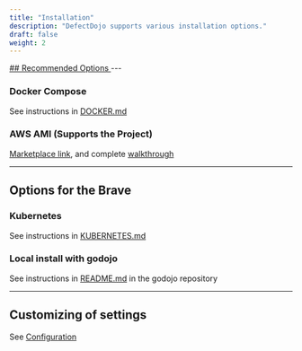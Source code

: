 ```yaml
---
title: "Installation"
description: "DefectDojo supports various installation options."
draft: false
weight: 2
---
```

<u>
## Recommended Options
</u>
---

### Docker Compose

See instructions in [DOCKER.md](<https://github.com/DefectDojo/django-DefectDojo/blob/dev/readme-docs/DOCKER.md>)

### AWS AMI (Supports the Project)

[Marketplace link](https://aws.amazon.com/marketplace/pp/prodview-m2a25gr67xbzk), and complete [walkthrough](https://www.10security.com/defectdojo-aws-launch-guide)

---
## Options for the Brave

### Kubernetes

See instructions in [KUBERNETES.md](<https://github.com/DefectDojo/django-DefectDojo/blob/dev/readme-docs/KUBERNETES.md>)

### Local install with godojo

See instructions in [README.md](<https://github.com/DefectDojo/godojo/blob/master/README.md>)
in the godojo repository

---

## Customizing of settings

See [Configuration](../configuration)
